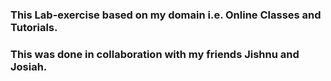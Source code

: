 ### This Lab-exercise based on my domain i.e. Online Classes and Tutorials. 
### This was done in collaboration with my friends Jishnu and Josiah.
